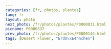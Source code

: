 ```yaml
---
categories: [fr, photos, plantes]
lang: fr
layout: photo
next_photo: /fr/photos/plantes/P0000031.html
picname: P0000337
prev_photo: /fr/photos/plantes/P0000144.html
tags: [Desert Flower, "Erdm\xE4nnchen"]
---
```

